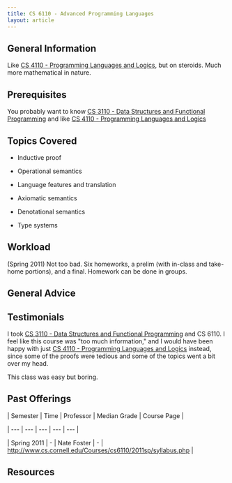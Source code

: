 ```yaml
---
title: CS 6110 - Advanced Programming Languages
layout: article
---
```




## General Information

Like [CS 4110 - Programming Languages and Logics](https://github.com/mrkev/Official-CS-Wiki/blob/master/classes/CS4110.md), but on steroids. Much more mathematical in nature.



## Prerequisites

You probably want to know [CS 3110 - Data Structures and Functional Programming](https://github.com/mrkev/Official-CS-Wiki/blob/master/classes/CS3110.md) and like [CS 4110 - Programming Languages and Logics](https://github.com/mrkev/Official-CS-Wiki/blob/master/classes/CS4110.md)



## Topics Covered

 - Inductive proof

 - Operational semantics

 - Language features and translation

 - Axiomatic semantics

 - Denotational semantics

 - Type systems



## Workload

(Spring 2011) Not too bad. Six homeworks, a prelim (with in-class and take-home portions), and a final. Homework can be done in groups.



## General Advice



## Testimonials

I took [CS 3110 - Data Structures and Functional Programming](https://github.com/mrkev/Official-CS-Wiki/blob/master/classes/CS3110.md) and CS 6110. I feel like this course was "too much information," and I would have been happy with just [CS 4110 - Programming Languages and Logics](https://github.com/mrkev/Official-CS-Wiki/blob/master/classes/CS4110.md) instead, since some of the proofs were tedious and some of the topics went a bit over my head.



This class was easy but boring.



## Past Offerings

| Semester | Time | Professor | Median Grade | Course Page |

| --- | --- | --- | --- | --- |

| Spring 2011 | - | Nate Foster | - | http://www.cs.cornell.edu/Courses/cs6110/2011sp/syllabus.php |



## Resources
